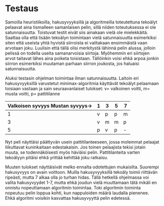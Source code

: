 Testaus
=======

Samoilla heuristiikoilla, hakusyvyyksillä ja algoritmeilla toteutettuna tekoälyt pelaavat aina tismalleen samanlaisen pelin, sillä niiden toteutuksessa ei ole satunnaisuutta. Toistuvat testit eivät siis ainakaan vielä ole mielekkäitä. Saattaa olla että lisään tekoälyn toimintaan vielä satunnaisuutta esimerkiksi siten että useista yhtä hyvistä siirroista ei valitakaan ensimmäistä vaan arvotaan joku. Luulisin että tällä olisi merkitystä lähinnä pelin alussa, jolloin pelissä on todella useita samanarvoisia siirtoja. Myöhemmin eri siirtojen arvot taitavat lähes aina poiketa toisistaan. Tällöinkin voisi ehkä arpoa jonkin siirron esimerkiksi muutaman parhaan siirron joukosta, jos haluaisi satunnaisuutta.

Aluksi testasin ohjelman toimintaa ilman satunnaisuutta. Laitoin eri hakusyvyyksillä varustetut minimax-algoritmia käyttävät tekoälyt pelaamaan toisiaan vastaan ja sain seuraavanlaiset tulokset:
v= valkoinen voitti, m= musta voitti, p= pattitilanne

| Valkoisen syvyys Mustan syvyys-> | 1 | 3 |5 |7 |
|---|---|---|---|---|
| 1 | v | p | p | m |
| 3 | v | m | m | p | 
| 5 | p | v | p | - |

Nyt peli näyttäisi päättyvän usein pattitilanteeseen, jossa molemmat pelaajat liikuttavat kuninkaitaan edestakaisin. Jos toinen pelaajista tekisi jotain muuta, se todennäköisesti myös häviäisi pelin. Pattitilanteita varten tekoälyyn pitäisi ehkä yrittää kehittää joku ratkaisu.

Muuten tulokset näyttäisivät melko ennalta odotettujen mukaisilta. Suurempi hakusyvyys on avain voittoon. Muilla hakusyvyyksillä tekoäly toimii riittävän ripeästi, mutta 7 alkaa olla jo turhan hidas. Tällä hetkellä ohjelmassa voi valita hakusyvyydet 1-7, mutta ehkä joudun vielä muuttamaan tätä mikäli en onnistu nopeuttamaan algoritmin toimintaa. Toki algoritmin toiminta nopeutuu pelin loppua kohti, kun nappuloiden määrä laudalla pienenee. Ehkä algoritmi voisikin kasvattaa hakusyvyyttä pelin edetessä.
